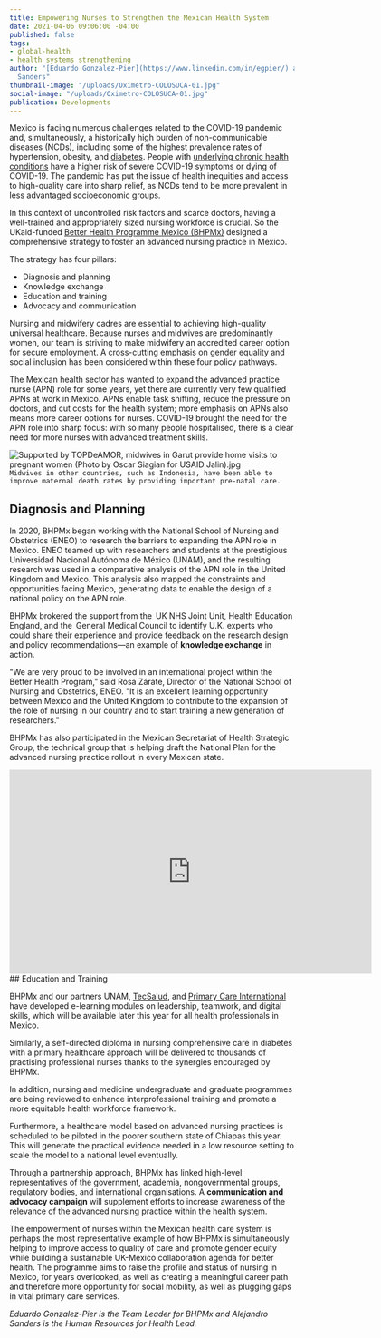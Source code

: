 ```yaml
---
title: Empowering Nurses to Strengthen the Mexican Health System
date: 2021-04-06 09:06:00 -04:00
published: false
tags:
- global-health
- health systems strengthening
author: "[Eduardo Gonzalez-Pier](https://www.linkedin.com/in/egpier/) and Alejandro
  Sanders"
thumbnail-image: "/uploads/Oximetro-COLOSUCA-01.jpg"
social-image: "/uploads/Oximetro-COLOSUCA-01.jpg"
publication: Developments
---
```


Mexico is facing numerous challenges related to the COVID-19 pandemic and, simultaneously, a historically high burden of non-communicable diseases (NCDs), including some of the highest prevalence rates of hypertension, obesity, and [diabetes](https://pubmed.ncbi.nlm.nih.gov/1299074/#:~:text=According%20to%20a%20recent%20national,where%20crude%20prevalence%20is%20higher.). People with [underlying chronic health conditions](https://www.paho.org/en/ncds-and-covid-19) have a higher risk of severe COVID-19 symptoms or dying of COVID-19. The pandemic has put the issue of health inequities and access to high-quality care into sharp relief, as NCDs tend to be more prevalent in less advantaged socioeconomic groups.  

In this context of uncontrolled risk factors and scarce doctors, having a well-trained and appropriately sized nursing workforce is crucial. So the UKaid-funded [Better Health Programme Mexico (BHPMx)](https://www.dai.com/our-work/projects/mexico-prosperity-fund-better-health-programme) designed a comprehensive strategy to foster an advanced nursing practice in Mexico. 





The strategy has four pillars:  

* Diagnosis and planning 
* Knowledge exchange 
* Education and training  
* Advocacy and communication 

Nursing and midwifery cadres are essential to achieving high-quality universal healthcare. Because nurses and midwives are predominantly women, our team is striving to make midwifery an accredited career option for secure employment. A cross-cutting emphasis on gender equality and social inclusion has been considered within these four policy pathways. 

The Mexican health sector has wanted to expand the advanced practice nurse (APN) role for some years, yet there are currently very few qualified APNs at work in Mexico. APNs enable task shifting, reduce the pressure on doctors, and cut costs for the health system; more emphasis on APNs also means more career options for nurses. COVID-19 brought the need for the APN role into sharp focus: with so many people hospitalised, there is a clear need for more nurses with advanced treatment skills.

![Supported by TOPDeAMOR, midwives in Garut provide home visits to pregnant women (Photo by Oscar Siagian for USAID Jalin).jpg](/uploads/Supported%20by%20TOPDeAMOR,%20midwives%20in%20Garut%20provide%20home%20visits%20to%20pregnant%20women%20(Photo%20by%20Oscar%20Siagian%20for%20USAID%20Jalin).jpg)`Midwives in other countries, such as Indonesia, have been able to improve maternal death rates by providing important pre-natal care.`

## Diagnosis and Planning

In 2020, BHPMx began working with the National School of Nursing and Obstetrics (ENEO) to research the barriers to expanding the APN role in Mexico. ENEO teamed up with researchers and students at the prestigious Universidad Nacional Autónoma de México (UNAM), and the resulting research was used in a comparative analysis of the APN role in the United Kingdom and Mexico. This analysis also mapped the constraints and opportunities facing Mexico, generating data to enable the design of a national policy on the APN role.  

BHPMx brokered the support from the  UK NHS Joint Unit, Health Education England, and the  General Medical Council to identify U.K. experts who could share their experience and provide feedback on the research design and policy recommendations—an example of **knowledge exchange** in action.  

"We are very proud to be involved in an international project within the Better Health Program," said Rosa Zárate, Director of the National School of Nursing and Obstetrics, ENEO. "It is an excellent learning opportunity between Mexico and the United Kingdom to contribute to the expansion of the role of nursing in our country and to start training a new generation of researchers." 

BHPMx has also participated in the Mexican Secretariat of Health Strategic Group, the technical group that is helping draft the National Plan for the advanced nursing practice rollout in every Mexican state. 
<iframe src="https://player.vimeo.com/video/471017654" width="640" height="360" frameborder="0" allow="autoplay; fullscreen" allowfullscreen></iframe>
## Education and Training

BHPMx and our partners UNAM, [TecSalud](https://www.tecsalud.mx/), and [Primary Care International](https://pci-360.com/) have developed e-learning modules on leadership, teamwork, and digital skills, which will be available later this year for all health professionals in Mexico.  

Similarly, a self-directed diploma in nursing comprehensive care in diabetes with a primary healthcare approach will be delivered to thousands of practising professional nurses thanks to the synergies encouraged by BHPMx.  

In addition, nursing and medicine undergraduate and graduate programmes are being reviewed to enhance interprofessional training and promote a more equitable health workforce framework.  

Furthermore, a healthcare model based on advanced nursing practices is scheduled to be piloted in the poorer southern state of Chiapas this year. This will generate the practical evidence needed in a low resource setting to scale the model to a national level eventually. 

Through a partnership approach, BHPMx has linked high-level representatives of the government, academia, nongovernmental groups, regulatory bodies, and international organisations. A **communication and advocacy campaign** will supplement efforts to increase awareness of the relevance of the advanced nursing practice within the health system.

The empowerment of nurses within the Mexican health care system is perhaps the most representative example of how BHPMx is simultaneously helping to improve access to quality of care and promote gender equity while building a sustainable UK-Mexico collaboration agenda for better health. The programme aims to raise the profile and status of nursing in Mexico, for years overlooked, as well as creating a meaningful career path and therefore more opportunity for social mobility, as well as plugging gaps in vital primary care services. 

*Eduardo Gonzalez-Pier is the Team Leader for BHPMx and Alejandro Sanders is the Human Resources for Health Lead.*